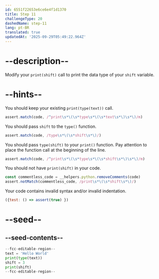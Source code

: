 ```yaml
---
id: 6551f22653e6ce6e4f1d1370
title: Step 11
challengeType: 20
dashedName: step-11
lang: pt-BR
translated: true
updatedAt: '2025-09-29T05:49:22.964Z'
---
```


# --description--

Modify your `print(shift)` call to print the data type of your `shift` variable.

# --hints--

You should keep your existing `print(type(text))` call.

```js
assert.match(code, /^print\s*\(\s*type\s*\(\s*text\s*\)\s*\)/m)
```

You should pass `shift` to the `type()` function.

```js
assert.match(code, /type\s*\(\s*shift\s*\)/)
```

You should pass `type(shift)` to your `print()` function. Pay attention to place the function call at the beginning of the line.

```js
assert.match(code, /^print\s*\(\s*type\s*\(\s*shift\s*\)\s*\)/m)
```

You should not have `print(shift)` in your code.

```js
const commentless_code = __helpers.python.removeComments(code)
assert.notMatch(commentless_code, /print\s*\(\s*shift\s*\)/)
```

Your code contains invalid syntax and/or invalid indentation.

```js
({test: () => assert(true) })
```

# --seed--

## --seed-contents--

```py
--fcc-editable-region--
text = 'Hello World'
print(type(text))
shift = 3
print(shift)
--fcc-editable-region--
```
